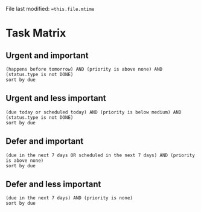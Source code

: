 File last modified: `=this.file.mtime`


# Task Matrix
## Urgent and important
```tasks
(happens before tomorrow) AND (priority is above none) AND (status.type is not DONE)
sort by due
```


## Urgent and less important

```tasks
(due today or scheduled today) AND (priority is below medium) AND (status.type is not DONE)
sort by due
```

## Defer and important

```tasks
(due in the next 7 days OR scheduled in the next 7 days) AND (priority is above none) 
sort by due
```

## Defer and less important
      
```tasks
(due in the next 7 days) AND (priority is none)
sort by due
```
